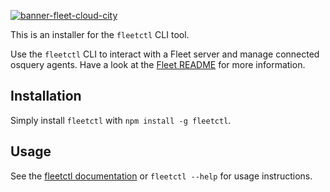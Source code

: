 [![banner-fleet-cloud-city](https://user-images.githubusercontent.com/618009/98254443-eaf21100-1f41-11eb-9e2c-63a0545601f3.jpg)](https://fleetdm.com)

This is an installer for the `fleetctl` CLI tool.

Use the `fleetctl` CLI to interact with a Fleet server and manage connected osquery agents. Have a look at the [Fleet README](https://github.com/fleetdm/fleet#readme) for more information.

## Installation

Simply install `fleetctl` with `npm install -g fleetctl`.

## Usage

See the [fleetctl documentation](https://github.com/fleetdm/fleet/blob/main/docs/1-Using-Fleet/2-fleetctl-CLI.md) or `fleetctl --help` for usage instructions. 
